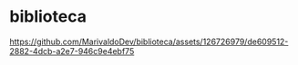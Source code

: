 # biblioteca
 
https://github.com/MarivaldoDev/biblioteca/assets/126726979/de609512-2882-4dcb-a2e7-946c9e4ebf75
